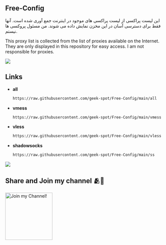 
## Free-Config
این لیست پراکسی از لیست پراکسی های موجود در اینترنت جمع آوری شده است. آنها فقط برای دسترسی آسان در این مخزن نمایش داده می شوند. من مسئول پروکسی ها نیستم.

This proxy list is collected from the list of proxies available on the Internet. They are only displayed in this repository for easy access. I am not responsible for proxies.


<a><img src='https://i.imgur.com/LyHic3i.gif'/></a>


## Links 

  - **all**
    ```bash
    https://raw.githubusercontent.com/geek-spot/Free-Config/main/all
    ```
  - **vmess**
    ```bash
    https://raw.githubusercontent.com/geek-spot/Free-Config/main/vmess
    ```
  - **vless**
    ```bash
    https://raw.githubusercontent.com/geek-spot/Free-Config/main/vless
    ```
  - **shadowsocks**
    ```bash
    https://raw.githubusercontent.com/geek-spot/Free-Config/main/ss
    ```


<a><img src='https://i.imgur.com/LyHic3i.gif'/></a>


## Share and Join my channel 🫂🤍
  <a href="https://t.me/Geek_Spot" target="_blank"><img src="https://anokhanews.com/wp-content/uploads/2024/06/2i8mVvNFBHDJ7t5FTJF8b1uontK.svg" width="150" alt="Join my Channel!"></a>


